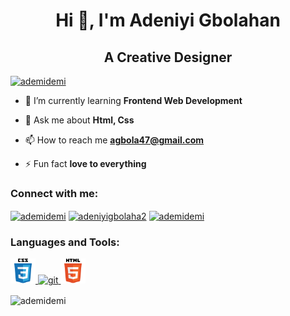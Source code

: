 <h1 align="center">Hi 👋, I'm Adeniyi Gbolahan</h1>
<h2 align="center">A Creative Designer</h2>

<p align="left"> <a href="https://github.com/ryo-ma/github-profile-trophy"><img src="https://github-profile-trophy.vercel.app/?username=ademidemi" alt="ademidemi" /></a> </p>

- 🌱 I’m currently learning **Frontend Web Development**

- 💬 Ask me about **Html, Css**

- 📫 How to reach me **agbola47@gmail.com**

- ⚡ Fun fact **love to everything**

<h3 align="left">Connect with me:</h3>
<p align="left">
<a href="https://codepen.io/ademidemi" target="blank"><img align="center" src="https://raw.githubusercontent.com/rahuldkjain/github-profile-readme-generator/master/src/images/icons/Social/codepen.svg" alt="ademidemi" height="30" width="40" /></a>
<a href="https://twitter.com/adeniyigbolaha2" target="blank"><img align="center" src="https://raw.githubusercontent.com/rahuldkjain/github-profile-readme-generator/master/src/images/icons/Social/twitter.svg" alt="adeniyigbolaha2" height="30" width="40" /></a>
<a href="https://stackoverflow.com/users/ademidemi" target="blank"><img align="center" src="https://raw.githubusercontent.com/rahuldkjain/github-profile-readme-generator/master/src/images/icons/Social/stack-overflow.svg" alt="ademidemi" height="30" width="40" /></a>
</p>

<h3 align="left">Languages and Tools:</h3>
<p align="left"> <a href="https://www.w3schools.com/css/" target="_blank" rel="noreferrer"> <img src="https://raw.githubusercontent.com/devicons/devicon/master/icons/css3/css3-original-wordmark.svg" alt="css3" width="40" height="40"/> </a> <a href="https://git-scm.com/" target="_blank" rel="noreferrer"> <img src="https://www.vectorlogo.zone/logos/git-scm/git-scm-icon.svg" alt="git" width="40" height="40"/> </a> <a href="https://www.w3.org/html/" target="_blank" rel="noreferrer"> <img src="https://raw.githubusercontent.com/devicons/devicon/master/icons/html5/html5-original-wordmark.svg" alt="html5" width="40" height="40"/> </a> </p>

<p><img align="center" src="https://github-readme-streak-stats.herokuapp.com/?user=ademidemi&" alt="ademidemi" /></p>
